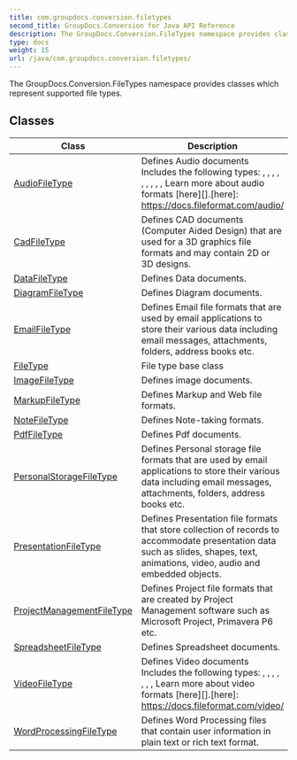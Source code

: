 ```yaml
---
title: com.groupdocs.conversion.filetypes
second_title: GroupDocs.Conversion for Java API Reference
description: The GroupDocs.Conversion.FileTypes namespace provides classes which represent supported file types.
type: docs
weight: 15
url: /java/com.groupdocs.conversion.filetypes/
---
```


The GroupDocs.Conversion.FileTypes namespace provides classes which represent supported file types.


## Classes

| Class | Description |
| --- | --- |
| [AudioFileType](../com.groupdocs.conversion.filetypes/audiofiletype) | Defines Audio documents Includes the following types: , , , , , , , , , Learn more about audio formats [here][].[here]: https://docs.fileformat.com/audio/ |
| [CadFileType](../com.groupdocs.conversion.filetypes/cadfiletype) | Defines CAD documents (Computer Aided Design) that are used for a 3D graphics file formats and may contain 2D or 3D designs. |
| [DataFileType](../com.groupdocs.conversion.filetypes/datafiletype) | Defines Data documents. |
| [DiagramFileType](../com.groupdocs.conversion.filetypes/diagramfiletype) | Defines Diagram documents. |
| [EmailFileType](../com.groupdocs.conversion.filetypes/emailfiletype) | Defines Email file formats that are used by email applications to store their various data including email messages, attachments, folders, address books etc. |
| [FileType](../com.groupdocs.conversion.filetypes/filetype) | File type base class |
| [ImageFileType](../com.groupdocs.conversion.filetypes/imagefiletype) | Defines image documents. |
| [MarkupFileType](../com.groupdocs.conversion.filetypes/markupfiletype) | Defines Markup and Web file formats. |
| [NoteFileType](../com.groupdocs.conversion.filetypes/notefiletype) | Defines Note-taking formats. |
| [PdfFileType](../com.groupdocs.conversion.filetypes/pdffiletype) | Defines Pdf documents. |
| [PersonalStorageFileType](../com.groupdocs.conversion.filetypes/personalstoragefiletype) | Defines Personal storage file formats that are used by email applications to store their various data including email messages, attachments, folders, address books etc. |
| [PresentationFileType](../com.groupdocs.conversion.filetypes/presentationfiletype) | Defines Presentation file formats that store collection of records to accommodate presentation data such as slides, shapes, text, animations, video, audio and embedded objects. |
| [ProjectManagementFileType](../com.groupdocs.conversion.filetypes/projectmanagementfiletype) | Defines Project file formats that are created by Project Management software such as Microsoft Project, Primavera P6 etc. |
| [SpreadsheetFileType](../com.groupdocs.conversion.filetypes/spreadsheetfiletype) | Defines Spreadsheet documents. |
| [VideoFileType](../com.groupdocs.conversion.filetypes/videofiletype) | Defines Video documents Includes the following types: , , , , , , , Learn more about video formats [here][].[here]: https://docs.fileformat.com/video/ |
| [WordProcessingFileType](../com.groupdocs.conversion.filetypes/wordprocessingfiletype) | Defines Word Processing files that contain user information in plain text or rich text format. |

